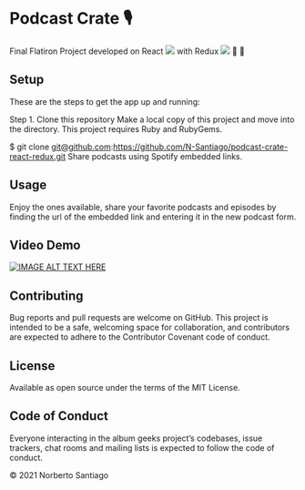 # Podcast Crate :studio_microphone:
Final Flatiron Project developed on React <img src="https://img.icons8.com/office/16/000000/react.png"/> with Redux <img src="https://img.icons8.com/color/48/000000/redux.png"/>  :rocket: :rocket:
## Setup 

These are the steps to get the app up and running:

Step 1. Clone this repository Make a local copy of this project and move into the directory. This project requires Ruby and RubyGems.

$ git clone git@github.com:https://github.com/N-Santiago/podcast-crate-react-redux.git Share podcasts using Spotify embedded links. 

## Usage 

Enjoy the ones available, share your favorite podcasts and episodes by finding the url of the embedded link and entering it in the new podcast form. 

## Video Demo

[![IMAGE ALT TEXT HERE](https://img.youtube.com/vi/NlvK35kcFVM/0.jpg)](https://www.youtube.com/watch?v=NlvK35kcFVM)

## Contributing 

Bug reports and pull requests are welcome on GitHub. This project is intended to be a safe, welcoming space for collaboration, and contributors are expected to adhere to the Contributor Covenant code of conduct.

## License 

Available as open source under the terms of the MIT License.

## Code of Conduct 

Everyone interacting in the album geeks project’s codebases, issue trackers, chat rooms and mailing lists is expected to follow the code of conduct.

© 2021 Norberto Santiago
